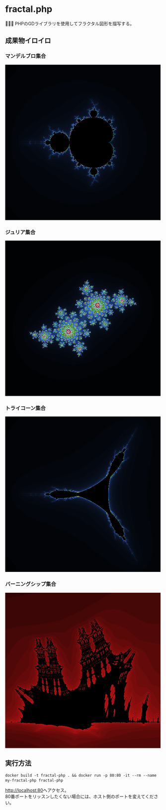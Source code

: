 # fractal.php

🐍🐍🐍 PHPのGDライブラリを使用してフラクタル図形を描写する。  

## 成果物イロイロ

### マンデルブロ集合

![マンデルブロ集合](./.development/img/mandelbrot.png)  

### ジュリア集合

![ジュリア集合](./.development/img/julia.png)  

### トライコーン集合

![トライコーン集合](./.development/img/tricorn.png)  

### バーニングシップ集合

![バーニングシップ集合](./.development/img/burning-ship.png)  

## 実行方法

```shell
docker build -t fractal-php . && docker run -p 80:80 -it --rm --name my-fractal-php fractal-php
```

<http://localhost:80>へアクセス。  
80番ポートをリッスンしたくない場合には、ホスト側のポートを変えてください。  
